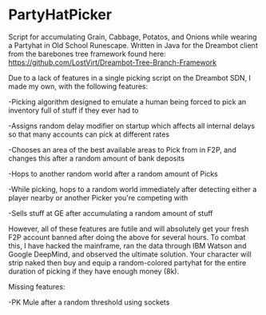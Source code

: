 # PartyHatPicker
Script for accumulating Grain, Cabbage, Potatos, and Onions while wearing a Partyhat in Old School Runescape. Written in Java for the Dreambot client from the barebones tree framework found here: https://github.com/LostVirt/Dreambot-Tree-Branch-Framework


Due to a lack of features in a single picking script on the Dreambot SDN, I made my own, with the following features:

-Picking algorithm designed to emulate a human being forced to pick an inventory full of stuff if they ever had to

-Assigns random delay modifier on startup which affects all internal delays so that many accounts can pick at different rates

-Chooses an area of the best available areas to Pick from in F2P, and changes this after a random amount of bank deposits

-Hops to another random world after a random amount of Picks

-While picking, hops to a random world immediately after detecting either a player nearby or another Picker you're competing with

-Sells stuff at GE after accumulating a random amount of stuff

However, all of these features are futile and will absolutely get your fresh F2P account banned after doing the above for several hours. To combat this, I have hacked the mainframe, ran the data through IBM Watson and Google DeepMind, and observed the ultimate solution. Your character will strip naked then buy and equip a random-colored partyhat for the entire duration of picking if they have enough money (8k).


Missing features:

-PK Mule after a random threshold using sockets

